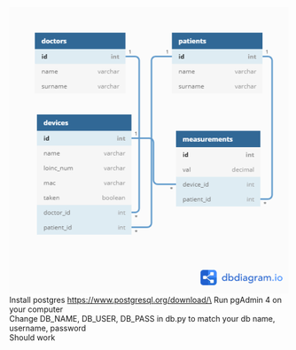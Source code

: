 ![db diagram](db_diagram.png)
Install postgres https://www.postgresql.org/download/\
Run pgAdmin 4 on your computer\
Change DB_NAME, DB_USER, DB_PASS in db.py to match your db name, username, password\
Should work